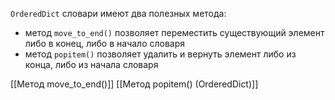

`OrderedDict` словари имеют два полезных метода:

- метод `move_to_end()` позволяет переместить существующий элемент либо в конец, либо в начало словаря
- метод `popitem()` позволяет удалить и вернуть элемент либо из конца, либо из начала словаря

[[Метод move_to_end()]]
[[Метод popitem() (OrderedDict)]]